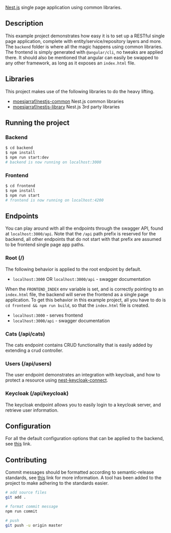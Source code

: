 [Nest.js](https://github.com/nestjs/nest) single page application using common libraries.

## Description

This example project demonstrates how easy it is to set up a RESTful single page application, complete with entity/service/repository layers and more. The `backend` folder is where all the magic happens using common libraries. The frontend is simply generated with `@angular/cli`, no tweaks are applied there. It should also be mentioned that angular can easily be swapped to any other framework, as long as it exposes an `index.html` file.

## Libraries

This project makes use of the following libraries to do the heavy lifting.

- [moesjarraf/nestjs-common](https://github.com/moesjarraf/nestjs-common) Nest.js common libraries
- [moesjarraf/nestjs-library](https://github.com/moesjarraf/nestjs-library) Nest.js 3rd party libraries

## Running the project

### Backend

```bash
$ cd backend
$ npm install
$ npm run start:dev
# backend is now running on localhost:3000
```

### Frontend

```bash
$ cd frontend
$ npm install
$ npm run start
# frontend is now running on localhost:4200
```

## Endpoints

You can play around with all the endpoints through the swagger API, found at `localhost:3000/api`.
Note that the `/api` path prefix is reserved for the backend, all other endpoints that do not start with that prefix are assumed to be frontend single page app paths.

### Root (/)

The following behavior is applied to the root endpoint by default.

- `localhost:3000` OR `localhost:3000/api` - swagger documentation

When the `FRONTEND_INDEX` env variable is set, and is correctly pointing to an `index.html` file, the backend will serve the frontend as a single page application. To get this behavior in this example project, all you have to do is `cd frontend && npm run build`, so that the `index.html` file is created.

- `localhost:3000` - serves frontend
- `localhost:3000/api` - swagger documentation

### Cats (/api/cats)

The cats endpoint contains CRUD functionality that is easily added by extending a crud controller.

### Users (/api/users)

The user endpoint demonstrates an integration with keycloak, and how to protect a resource using [nest-keycloak-connect](https://github.com/ferrerojosh/nest-keycloak-connect).

### Keycloak (/api/keycloak)

The keycloak endpoint allows you to easily login to a keycloak server, and retrieve user information.

## Configuration

For all the default configuration options that can be applied to the backend, see [this](https://github.com/moesjarraf/nestjs-common#configuration) link.

## Contributing

Commit messages should be formatted according to semantic-release standards, see [this](https://github.com/semantic-release/semantic-release#commit-message-format) link for more information. A tool has been added to the project to make adhering to the standards easier.

```bash
# add source files
git add .

# format commit message
npm run commit

# push
git push -u origin master
```
